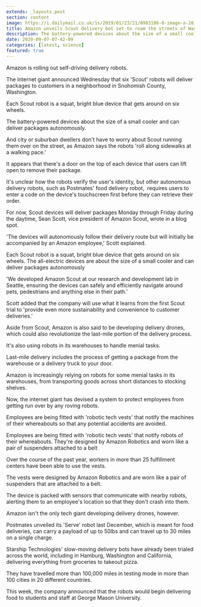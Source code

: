 ```yaml
---
extends: _layouts.post
section: content
image: https://i.dailymail.co.uk/1s/2019/01/23/21/8903186-0-image-a-28_1548277421733.jpg 
title: Amazon unveils Scout delivery bot set to roam the streets of Washington to deliver packages 
description: The battery-powered devices about the size of a small cooler and can deliver packages autonomously, but for now, theyll be accompanied with a human while theyre being tested out. 
date: 2020-09-07-07-42-09 
categories: [latest, science] 
featured: true 
--- 
```

Amazon is rolling out self-driving delivery robots. 

The internet giant announced Wednesday that six 'Scout' robots will deliver packages to customers in a neighborhood in Snohomish County, Washington.

Each Scout robot is a squat, bright blue device that gets around on six wheels.  

The battery-powered devices about the size of a small cooler and can deliver packages autonomously. 

And city or suburban dwellers don't have to worry about Scout running them over on the street, as Amazon says the robots 'roll along sidewalks at a walking pace.'

It appears that there's a door on the top of each device that users can lift open to remove their package. 

It's unclear how the robots verify the user's identity, but other autonomous delivery robots, such as Postmates' food delivery robot,  requires users to enter a code on the device's touchscreen first before they can retrieve their order.  

For now, Scout devices will deliver packages Monday through Friday during the daytime, Sean Scott, vice president of Amazon Scout, wrote in a blog spot. 

'The devices will autonomously follow their delivery route but will initially be accompanied by an Amazon employee,' Scott explained. 

Each Scout robot is a squat, bright blue device that gets around on six wheels. The all-electric devices are about the size of a small cooler and can deliver packages autonomously

'We developed Amazon Scout at our research and development lab in Seattle, ensuring the devices can safely and efficiently navigate around pets, pedestrians and anything else in their path.' 

Scott added that the company will use what it learns from the first Scout trial to 'provide even more sustainability and convenience to customer deliveries.'

Aside from Scout, Amazon is also said to be developing delivery drones, which could also revolutionize the last-mile portion of the delivery process. 

It's also using robots in its warehouses to handle menial tasks.  

Last-mile delivery includes the process of getting a package from the warehouse or a delivery truck to your door. 

Amazon is increasingly relying on robots for some menial tasks in its warehouses, from transporting goods across short distances to stocking shelves. 

Now, the internet giant has devised a system to protect employees from getting run over by any roving robots. 

Employees are being fitted with 'robotic tech vests' that notify the machines of their whereabouts so that any potential accidents are avoided.

Employees are being fitted with 'robotic tech vests' that notify robots of their whereabouts. They're designed by Amazon Robotics and worn like a pair of suspenders attached to a belt

Over the course of the past year, workers in more than 25 fulfillment centers have been able to use the vests. 

The vests were designed by Amazon Robotics and are worn like a pair of suspenders that are attached to a belt. 

The device is packed with sensors that communicate with nearby robots, alerting them to an employee's location so that they don't crash into them.  

Amazon isn't the only tech giant developing delivery drones, however. 

Postmates unveiled its 'Serve' robot last December, which is meant for food deliveries, can carry a payload of up to 50lbs and can travel up to 30 miles on a single charge. 

Starship Technologies' slow-moving delivery bots have already been trialed across the world, including in Hamburg, Washington and California, delivering everything from groceries to takeout pizza.

They have travelled more than 100,000 miles in testing mode in more than 100 cities in 20 different countries. 

This week, the company announced that the robots would begin delivering food to students and staff at George Mason University.  

